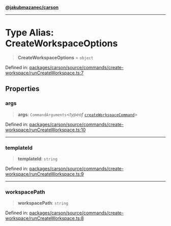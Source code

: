 [**@jakubmazanec/carson**](../README.md)

---

# Type Alias: CreateWorkspaceOptions

> **CreateWorkspaceOptions** = `object`

Defined in:
[packages/carson/source/commands/create-workspace/runCreateWorkspace.ts:7](https://github.com/jakubmazanec/tools/blob/74fa88a6249b3d486436ae7655f4962bc4a86e11/packages/carson/source/commands/create-workspace/runCreateWorkspace.ts#L7)

## Properties

### args

> **args**: `CommandArguments`\<_typeof_
> [`createWorkspaceCommand`](../variables/createWorkspaceCommand.md)\>

Defined in:
[packages/carson/source/commands/create-workspace/runCreateWorkspace.ts:10](https://github.com/jakubmazanec/tools/blob/74fa88a6249b3d486436ae7655f4962bc4a86e11/packages/carson/source/commands/create-workspace/runCreateWorkspace.ts#L10)

---

### templateId

> **templateId**: `string`

Defined in:
[packages/carson/source/commands/create-workspace/runCreateWorkspace.ts:9](https://github.com/jakubmazanec/tools/blob/74fa88a6249b3d486436ae7655f4962bc4a86e11/packages/carson/source/commands/create-workspace/runCreateWorkspace.ts#L9)

---

### workspacePath

> **workspacePath**: `string`

Defined in:
[packages/carson/source/commands/create-workspace/runCreateWorkspace.ts:8](https://github.com/jakubmazanec/tools/blob/74fa88a6249b3d486436ae7655f4962bc4a86e11/packages/carson/source/commands/create-workspace/runCreateWorkspace.ts#L8)
